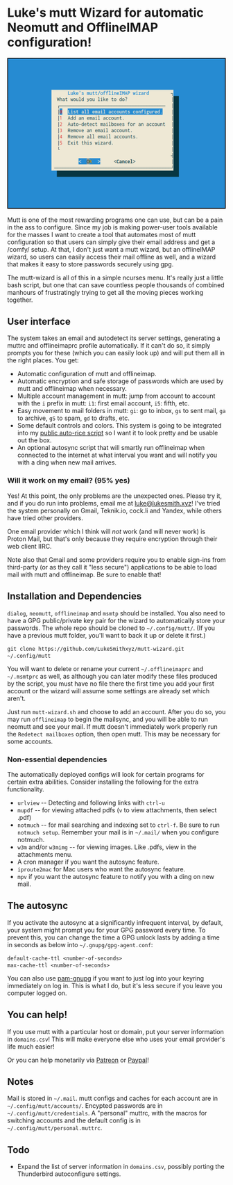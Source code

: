 # Luke's mutt Wizard for automatic Neomutt and OfflineIMAP configuration!

![mutt wizard preview](etc/mw.png)

Mutt is one of the most rewarding programs one can use, but can be a pain in
the ass to configure. Since my job is making power-user tools available for the
masses I want to create a tool that automates most of mutt configuration so
that users can simply give their email address and get a /comfy/ setup. At
that, I don't just want a mutt wizard, but an offlineIMAP wizard, so users can
easily access their mail offline as well, and a wizard that makes it easy to
store passwords securely using gpg.

The mutt-wizard is all of this in a simple ncurses menu. It's really just a
little bash script, but one that can save countless people thousands of
combined manhours of frustratingly trying to get all the moving pieces working
together.

## User interface

The system takes an email and autodetect its server settings, generating a
muttrc and offlineimaprc profile automatically. If it can't do so, it simply
prompts you for these (which you can easily look up) and will put them all in
the right places. You get:

+ Automatic configuration of mutt and offlineimap.
+ Automatic encryption and safe storage of passwords which are used by mutt and
  offlineimap when necessary.
+ Multiple account management in mutt: jump from account to account with the
  `i` prefix in mutt: `i1`: first email account, `i5`: fifth, etc.
+ Easy movement to mail folders in mutt: `gi`: go to inbox, `gs` to sent mail,
  `ga` to archive, `gS` to spam, `gd` to drafts, etc.
+ Some default controls and colors. This system is going to be integrated into
  my [public auto-rice script](https://larbs.xyz) so I want it to look pretty
  and be usable out the box.
+ An optional autosync script that will smartly run offlineimap when connected
  to the internet at what interval you want and will notify you with a ding
  when new mail arrives.

### Will it work on my email? (95% yes)

Yes! At this point, the only problems are the unexpected ones. Please try it,
and if you do run into problems, email me at
[luke@lukesmith.xyz](mailto:luke@lukesmith.xyz)! I've tried the system
personally on Gmail, Teknik.io, cock.li and Yandex, while others have tried
other providers.

One email provider which I think will *not* work (and will never work) is
Proton Mail, but that's only because they require encryption through their web
client IIRC.

Note also that Gmail and some providers require you to enable sign-ins from
third-party (or as they call it "less secure") applications to be able to load
mail with mutt and offlineimap. Be sure to enable that!

## Installation and Dependencies

`dialog`, `neomutt`, `offlineimap` and `msmtp` should be installed. You also need to
have a GPG public/private key pair for the wizard to automatically store your
passwords. The whole repo should be cloned to `~/.config/mutt/`. (If you have a
previous mutt folder, you'll want to back it up or delete it first.)

```
git clone https://github.com/LukeSmithxyz/mutt-wizard.git ~/.config/mutt
```

You will want to delete or rename your current `~/.offlineimaprc` and
`~/.msmtprc` as well, as although you can later modify these files produced by
the script, you must have no file there the first time you add your first
account or the wizard will assume some settings are already set which aren't.

Just run `mutt-wizard.sh` and choose to add an account. After you do so, you
may run `offlineimap` to begin the mailsync, and you will be able to run
neomutt and see your mail.  If mutt doesn't immediately work properly run the
`Redetect mailboxes` option, then open mutt. This may be necessary for some
accounts.

### Non-essential dependencies

The automatically deployed configs will look for certain programs for certain
extra abilities. Consider installing the following for the extra functionality.

+ `urlview` -- Detecting and following links with `ctrl-u`
+ `mupdf` -- for viewing attached pdfs (`v` to view attachments, then select
  .pdf)
+ `notmuch` -- for mail searching and indexing set to `ctrl-f`. Be sure to run
  `notmuch setup`. Remember your mail is in `~/.mail/` when you configure
  notmuch.
+ `w3m` and/or `w3mimg` -- for viewing images. Like .pdfs, view in the attachments menu.
+ A cron manager if you want the autosync feature.
+ `iproute2mac` for Mac users who want the autosync feature.
+ `mpv` if you want the autosync feature to notify you with a ding on new mail.

## The autosync

If you activate the autosync at a significantly infrequent interval, by
default, your system might prompt you for your GPG password every time. To
prevent this, you can change the time a GPG unlock lasts by adding a time in
seconds as below into `~/.gnupg/gpg-agent.conf`:

```
default-cache-ttl <number-of-seconds>
max-cache-ttl <number-of-seconds>
```

You can also use [pam-gnupg](https://github.com/cruegge/pam-gnupg) if you want
to just log into your keyring immediately on log in. This is what I do, but
it's less secure if you leave you computer logged on.

## You can help!

If you use mutt with a particular host or domain, put your server information
in `domains.csv`! This will make everyone else who uses your email provider's
life much easier!

Or you can help monetarily via [Patreon](https://patreon.com/lukesmith) or
[Paypal](https://paypal.me/LukeMSmith)!

## Notes

Mail is stored in `~/.mail`. mutt configs and caches for each account are in
`~/.config/mutt/accounts/`. Encypted passwords are in
`~/.config/mutt/credentials`. A "personal" muttrc, with the macros for
switching accounts and the default config is in
`~/.config/mutt/personal.muttrc`.

## Todo

* Expand the list of server information in `domains.csv`, possibly porting the
  Thunderbird autoconfigure settings.

